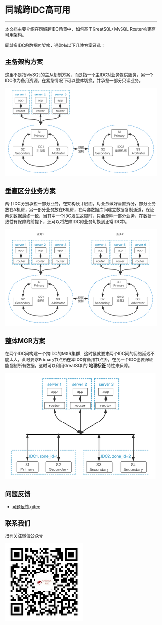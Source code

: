 # 同城跨IDC高可用
---

本文档主要介绍在同城跨IDC场景中，如何基于GreatSQL+MySQL Router构建高可用架构。

同城多IDC的数据库架构，通常有以下几种方案可选：

## 主备架构方案

这里不是指MySQL的主从复制方案，而是指一个主IDC对业务提供服务，另一个IDC作为备用资源，在紧急情况下可以整体切换，并承担一部分只读业务。

![同城跨IDC-主备架构方案](./3-ha-same-city-multi-idc01.png)

## 垂直区分业务方案

两个IDC分别承担一部分业务，在架构设计层面，对业务做好垂直拆分，部分业务放在A机房，另一部分业务放在B机房，在两套数据库间建立数据复制通道，保证两边数据最终一致。当其中一个IDC发生故障时，只会影响一部分业务。在数据一致性有保障的前提下，还可以将故障IDC的业务切换到正常IDC中。

![同城跨IDC-垂直区分业务方案](./3-ha-same-city-multi-idc02.png)

## 整体MGR方案

在两个IDC间构建一个跨IDC的MGR集群，这时候就要求两个IDC间的网络延迟不能太大，此时要求Primary节点所在本IDC有备用节点外，在另一个IDC也要保证能复制所有数据，这时可以利用GreatSQL的 **地理标签** 特性来保障。

![同城跨IDC-整体MGR方案](./3-ha-same-city-multi-idc03.png)


**问题反馈**
---
- [问题反馈 gitee](https://gitee.com/GreatSQL/GreatSQL-Manual/issues)


**联系我们**
---

扫码关注微信公众号

![greatsql-wx](/greatsql-wx.jpg)
